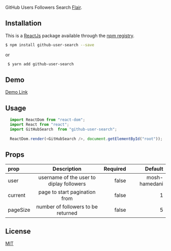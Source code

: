 GitHub Users Followers Search [Flair](https://logicalogbonna.github.io/github-followers-search).


## Installation

This is a [ReactJs](https://reactjs.org/) package available through the [npm registry](https://www.npmjs.com/).


```bash
$ npm install github-user-search --save
```
or
```bash
 $ yarn add github-user-search 
```
## Demo
[Demo Link](https://logicalogbonna.github.io/github-followers-search/)

## Usage

```js
  import ReactDom from "react-dom"; 
  import React from "react";
  import GitHubSearch  from "github-user-search";
  
  ReactDom.render(<GitHubSearch />, document.getElementById("root"));

```

## Props
| prop      | Description | Required    | Default |
| :---        |    :----:   |          ---: | ---: |
| user      | username of the user to diplay followers| false   |  mosh-hamedani    |
| current   | page to start pagination from | false      |      1|
| pageSize   | number of followers to be returned | false      |      5|
 
## License

  [MIT](LICENSE)
